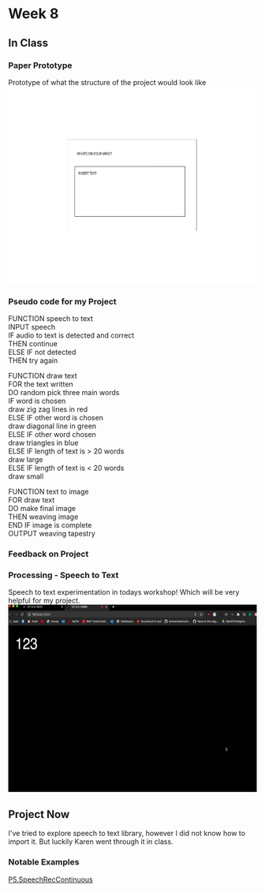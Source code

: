 # Week 8 <br>
## In Class <br>
### Paper Prototype <br/> 
Prototype of what the structure of the project would look like <br/> 
<img src="https://github.com/ChantelLai/Slave-to-the-Algorithm/blob/master/Week%207/PaperPrototype.gif" border="0" width="600" height="400"/> 

### Pseudo code for my Project <br/> 
FUNCTION speech to text <br/> 
INPUT speech <br/> 
IF audio to text is detected and correct <br/> 
	THEN continue <br/> 
ELSE IF not detected <br/> 
	THEN try again <br/> 

FUNCTION draw text <br/> 
FOR the text written <br/> 
DO random pick three main words <br/> 
IF word is chosen <br/> 
	draw zig zag lines in red <br/> 
ELSE IF other word is chosen <br/> 
	draw diagonal line in green <br/> 
ELSE IF other word chosen <br/> 
	draw triangles in blue <br/> 
ELSE IF length of text is > 20 words <br/> 
	draw large <br/> 
ELSE IF length of text is < 20 words <br/> 
	draw small <br/> 

FUNCTION text to image <br/> 
FOR draw text <br/> 
DO make final image <br/> 
THEN weaving image <br/> 
END IF image is complete <br/> 
OUTPUT weaving tapestry  <br/> 

### Feedback on Project <br>


### Processing - Speech to Text <br>
Speech to text experimentation in todays workshop! Which will be very helpful for my project. <br>
<img src="https://github.com/ChantelLai/Slave-to-the-Algorithm/blob/master/Week%208/SpeechtoText.gif" border="0" width="600" height="380"/>

## Project Now <br>
I've tried to explore speech to text library, however I did not know how to import it. But luckily Karen went through it in class. 

### Notable Examples
[P5.SpeechRecContinuous](https://idmnyu.github.io/p5.js-speech/examples/05continuousrecognition.html)

